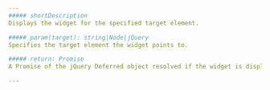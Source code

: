 ```yaml
---
##### shortDescription
Displays the widget for the specified target element.

##### param(target): string|Node|jQuery
Specifies the target element the widget points to.

##### return: Promise
A Promise of the jQuery Deferred object resolved if the widget is displayed and rejected if it is not.

---
```

